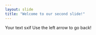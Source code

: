 ```yaml
---
layout: slide
title: "Welcome to our second slide!"
---
```

Your text sxif
Use the left arrow to go back!
